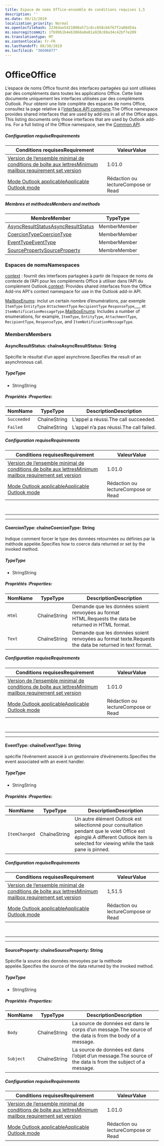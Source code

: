 ```yaml
---
title: Espace de noms Office-ensemble de conditions requises 1,5
description: ''
ms.date: 08/13/2019
localization_priority: Normal
ms.openlocfilehash: 2236dae5421090a571c8cc658cb6f67f2a08d54a
ms.sourcegitcommit: 1fb99b1b4e63868a0e81a928c69a34c42bf7e209
ms.translationtype: MT
ms.contentlocale: fr-FR
ms.lasthandoff: 08/30/2019
ms.locfileid: "36696077"
---
```

# <a name="office"></a><span data-ttu-id="0b623-102">Office</span><span class="sxs-lookup"><span data-stu-id="0b623-102">Office</span></span>

<span data-ttu-id="0b623-p101">L’espace de noms Office fournit des interfaces partagées qui sont utilisées par des compléments dans toutes les applications Office. Cette liste documente uniquement les interfaces utilisées par des compléments Outlook. Pour obtenir une liste complète des espaces de noms Office, consultez la page relative à l’[interface API commune](/javascript/api/office).</span><span class="sxs-lookup"><span data-stu-id="0b623-p101">The Office namespace provides shared interfaces that are used by add-ins in all of the Office apps. This listing documents only those interfaces that are used by Outlook add-ins. For a full listing of the Office namespace, see the [Common API](/javascript/api/office).</span></span>

##### <a name="requirements"></a><span data-ttu-id="0b623-105">Configuration requise</span><span class="sxs-lookup"><span data-stu-id="0b623-105">Requirements</span></span>

|<span data-ttu-id="0b623-106">Conditions requises</span><span class="sxs-lookup"><span data-stu-id="0b623-106">Requirement</span></span>| <span data-ttu-id="0b623-107">Valeur</span><span class="sxs-lookup"><span data-stu-id="0b623-107">Value</span></span>|
|---|---|
|[<span data-ttu-id="0b623-108">Version de l’ensemble minimal de conditions de boîte aux lettres</span><span class="sxs-lookup"><span data-stu-id="0b623-108">Minimum mailbox requirement set version</span></span>](/office/dev/add-ins/reference/requirement-sets/outlook-api-requirement-sets)| <span data-ttu-id="0b623-109">1.0</span><span class="sxs-lookup"><span data-stu-id="0b623-109">1.0</span></span>|
|[<span data-ttu-id="0b623-110">Mode Outlook applicable</span><span class="sxs-lookup"><span data-stu-id="0b623-110">Applicable Outlook mode</span></span>](/outlook/add-ins/#extension-points)| <span data-ttu-id="0b623-111">Rédaction ou lecture</span><span class="sxs-lookup"><span data-stu-id="0b623-111">Compose or Read</span></span>|

##### <a name="members-and-methods"></a><span data-ttu-id="0b623-112">Membres et méthodes</span><span class="sxs-lookup"><span data-stu-id="0b623-112">Members and methods</span></span>

| <span data-ttu-id="0b623-113">Membre</span><span class="sxs-lookup"><span data-stu-id="0b623-113">Member</span></span> | <span data-ttu-id="0b623-114">Type</span><span class="sxs-lookup"><span data-stu-id="0b623-114">Type</span></span> |
|--------|------|
| [<span data-ttu-id="0b623-115">AsyncResultStatus</span><span class="sxs-lookup"><span data-stu-id="0b623-115">AsyncResultStatus</span></span>](#asyncresultstatus-string) | <span data-ttu-id="0b623-116">Member</span><span class="sxs-lookup"><span data-stu-id="0b623-116">Member</span></span> |
| [<span data-ttu-id="0b623-117">CoercionType</span><span class="sxs-lookup"><span data-stu-id="0b623-117">CoercionType</span></span>](#coerciontype-string) | <span data-ttu-id="0b623-118">Member</span><span class="sxs-lookup"><span data-stu-id="0b623-118">Member</span></span> |
| [<span data-ttu-id="0b623-119">EventType</span><span class="sxs-lookup"><span data-stu-id="0b623-119">EventType</span></span>](#eventtype-string) | <span data-ttu-id="0b623-120">Member</span><span class="sxs-lookup"><span data-stu-id="0b623-120">Member</span></span> |
| [<span data-ttu-id="0b623-121">SourceProperty</span><span class="sxs-lookup"><span data-stu-id="0b623-121">SourceProperty</span></span>](#sourceproperty-string) | <span data-ttu-id="0b623-122">Membre</span><span class="sxs-lookup"><span data-stu-id="0b623-122">Member</span></span> |

### <a name="namespaces"></a><span data-ttu-id="0b623-123">Espaces de noms</span><span class="sxs-lookup"><span data-stu-id="0b623-123">Namespaces</span></span>

<span data-ttu-id="0b623-124">[context](office.context.md) : fournit des interfaces partagées à partir de l’espace de noms de contexte de l’API pour les compléments Office à utiliser dans l’API du complément Outlook.</span><span class="sxs-lookup"><span data-stu-id="0b623-124">[context](office.context.md): Provides shared interfaces from the Office Add-ins API's context namespace for use in the Outlook add-in API.</span></span>

<span data-ttu-id="0b623-125">[MailboxEnums](/javascript/api/outlook/office.mailboxenums.attachmenttype?view=outlook-js-1.5): inclut un certain nombre d’énumérations, par exemple `ItemType` `EntityType` `AttachmentType` `RecipientType` `ResponseType`,,,,, et `ItemNotificationMessageType`.</span><span class="sxs-lookup"><span data-stu-id="0b623-125">[MailboxEnums](/javascript/api/outlook/office.mailboxenums.attachmenttype?view=outlook-js-1.5): Includes a number of enumerations, for example, `ItemType`, `EntityType`, `AttachmentType`, `RecipientType`, `ResponseType`, and `ItemNotificationMessageType`.</span></span>

### <a name="members"></a><span data-ttu-id="0b623-126">Members</span><span class="sxs-lookup"><span data-stu-id="0b623-126">Members</span></span>

#### <a name="asyncresultstatus-string"></a><span data-ttu-id="0b623-127">AsyncResultStatus: chaîne</span><span class="sxs-lookup"><span data-stu-id="0b623-127">AsyncResultStatus: String</span></span>

<span data-ttu-id="0b623-128">Spécifie le résultat d’un appel asynchrone.</span><span class="sxs-lookup"><span data-stu-id="0b623-128">Specifies the result of an asynchronous call.</span></span>

##### <a name="type"></a><span data-ttu-id="0b623-129">Type</span><span class="sxs-lookup"><span data-stu-id="0b623-129">Type</span></span>

*   <span data-ttu-id="0b623-130">String</span><span class="sxs-lookup"><span data-stu-id="0b623-130">String</span></span>

##### <a name="properties"></a><span data-ttu-id="0b623-131">Propriétés :</span><span class="sxs-lookup"><span data-stu-id="0b623-131">Properties:</span></span>

|<span data-ttu-id="0b623-132">Nom</span><span class="sxs-lookup"><span data-stu-id="0b623-132">Name</span></span>| <span data-ttu-id="0b623-133">Type</span><span class="sxs-lookup"><span data-stu-id="0b623-133">Type</span></span>| <span data-ttu-id="0b623-134">Description</span><span class="sxs-lookup"><span data-stu-id="0b623-134">Description</span></span>|
|---|---|---|
|`Succeeded`| <span data-ttu-id="0b623-135">Chaîne</span><span class="sxs-lookup"><span data-stu-id="0b623-135">String</span></span>|<span data-ttu-id="0b623-136">L’appel a réussi.</span><span class="sxs-lookup"><span data-stu-id="0b623-136">The call succeeded.</span></span>|
|`Failed`| <span data-ttu-id="0b623-137">Chaîne</span><span class="sxs-lookup"><span data-stu-id="0b623-137">String</span></span>|<span data-ttu-id="0b623-138">L’appel n’a pas réussi.</span><span class="sxs-lookup"><span data-stu-id="0b623-138">The call failed.</span></span>|

##### <a name="requirements"></a><span data-ttu-id="0b623-139">Configuration requise</span><span class="sxs-lookup"><span data-stu-id="0b623-139">Requirements</span></span>

|<span data-ttu-id="0b623-140">Conditions requises</span><span class="sxs-lookup"><span data-stu-id="0b623-140">Requirement</span></span>| <span data-ttu-id="0b623-141">Valeur</span><span class="sxs-lookup"><span data-stu-id="0b623-141">Value</span></span>|
|---|---|
|[<span data-ttu-id="0b623-142">Version de l’ensemble minimal de conditions de boîte aux lettres</span><span class="sxs-lookup"><span data-stu-id="0b623-142">Minimum mailbox requirement set version</span></span>](/office/dev/add-ins/reference/requirement-sets/outlook-api-requirement-sets)| <span data-ttu-id="0b623-143">1.0</span><span class="sxs-lookup"><span data-stu-id="0b623-143">1.0</span></span>|
|[<span data-ttu-id="0b623-144">Mode Outlook applicable</span><span class="sxs-lookup"><span data-stu-id="0b623-144">Applicable Outlook mode</span></span>](/outlook/add-ins/#extension-points)| <span data-ttu-id="0b623-145">Rédaction ou lecture</span><span class="sxs-lookup"><span data-stu-id="0b623-145">Compose or Read</span></span>|

<br>

---
---

#### <a name="coerciontype-string"></a><span data-ttu-id="0b623-146">CoercionType: chaîne</span><span class="sxs-lookup"><span data-stu-id="0b623-146">CoercionType: String</span></span>

<span data-ttu-id="0b623-147">Indique comment forcer le type des données retournées ou définies par la méthode appelée.</span><span class="sxs-lookup"><span data-stu-id="0b623-147">Specifies how to coerce data returned or set by the invoked method.</span></span>

##### <a name="type"></a><span data-ttu-id="0b623-148">Type</span><span class="sxs-lookup"><span data-stu-id="0b623-148">Type</span></span>

*   <span data-ttu-id="0b623-149">String</span><span class="sxs-lookup"><span data-stu-id="0b623-149">String</span></span>

##### <a name="properties"></a><span data-ttu-id="0b623-150">Propriétés :</span><span class="sxs-lookup"><span data-stu-id="0b623-150">Properties:</span></span>

|<span data-ttu-id="0b623-151">Nom</span><span class="sxs-lookup"><span data-stu-id="0b623-151">Name</span></span>| <span data-ttu-id="0b623-152">Type</span><span class="sxs-lookup"><span data-stu-id="0b623-152">Type</span></span>| <span data-ttu-id="0b623-153">Description</span><span class="sxs-lookup"><span data-stu-id="0b623-153">Description</span></span>|
|---|---|---|
|`Html`| <span data-ttu-id="0b623-154">Chaîne</span><span class="sxs-lookup"><span data-stu-id="0b623-154">String</span></span>|<span data-ttu-id="0b623-155">Demande que les données soient renvoyées au format HTML.</span><span class="sxs-lookup"><span data-stu-id="0b623-155">Requests the data be returned in HTML format.</span></span>|
|`Text`| <span data-ttu-id="0b623-156">Chaîne</span><span class="sxs-lookup"><span data-stu-id="0b623-156">String</span></span>|<span data-ttu-id="0b623-157">Demande que les données soient renvoyées au format texte.</span><span class="sxs-lookup"><span data-stu-id="0b623-157">Requests the data be returned in text format.</span></span>|

##### <a name="requirements"></a><span data-ttu-id="0b623-158">Configuration requise</span><span class="sxs-lookup"><span data-stu-id="0b623-158">Requirements</span></span>

|<span data-ttu-id="0b623-159">Conditions requises</span><span class="sxs-lookup"><span data-stu-id="0b623-159">Requirement</span></span>| <span data-ttu-id="0b623-160">Valeur</span><span class="sxs-lookup"><span data-stu-id="0b623-160">Value</span></span>|
|---|---|
|[<span data-ttu-id="0b623-161">Version de l’ensemble minimal de conditions de boîte aux lettres</span><span class="sxs-lookup"><span data-stu-id="0b623-161">Minimum mailbox requirement set version</span></span>](/office/dev/add-ins/reference/requirement-sets/outlook-api-requirement-sets)| <span data-ttu-id="0b623-162">1.0</span><span class="sxs-lookup"><span data-stu-id="0b623-162">1.0</span></span>|
|[<span data-ttu-id="0b623-163">Mode Outlook applicable</span><span class="sxs-lookup"><span data-stu-id="0b623-163">Applicable Outlook mode</span></span>](/outlook/add-ins/#extension-points)| <span data-ttu-id="0b623-164">Rédaction ou lecture</span><span class="sxs-lookup"><span data-stu-id="0b623-164">Compose or Read</span></span>|

<br>

---
---

#### <a name="eventtype-string"></a><span data-ttu-id="0b623-165">EventType: chaîne</span><span class="sxs-lookup"><span data-stu-id="0b623-165">EventType: String</span></span>

<span data-ttu-id="0b623-166">spécifie l’événement associé à un gestionnaire d’événements.</span><span class="sxs-lookup"><span data-stu-id="0b623-166">Specifies the event associated with an event handler.</span></span>

##### <a name="type"></a><span data-ttu-id="0b623-167">Type</span><span class="sxs-lookup"><span data-stu-id="0b623-167">Type</span></span>

*   <span data-ttu-id="0b623-168">String</span><span class="sxs-lookup"><span data-stu-id="0b623-168">String</span></span>

##### <a name="properties"></a><span data-ttu-id="0b623-169">Propriétés :</span><span class="sxs-lookup"><span data-stu-id="0b623-169">Properties:</span></span>

| <span data-ttu-id="0b623-170">Nom</span><span class="sxs-lookup"><span data-stu-id="0b623-170">Name</span></span> | <span data-ttu-id="0b623-171">Type</span><span class="sxs-lookup"><span data-stu-id="0b623-171">Type</span></span> | <span data-ttu-id="0b623-172">Description</span><span class="sxs-lookup"><span data-stu-id="0b623-172">Description</span></span> |
|---|---|---|
|`ItemChanged`| <span data-ttu-id="0b623-173">Chaîne</span><span class="sxs-lookup"><span data-stu-id="0b623-173">String</span></span> | <span data-ttu-id="0b623-174">Un autre élément Outlook est sélectionné pour consultation pendant que le volet Office est épinglé.</span><span class="sxs-lookup"><span data-stu-id="0b623-174">A different Outlook item is selected for viewing while the task pane is pinned.</span></span> |

##### <a name="requirements"></a><span data-ttu-id="0b623-175">Configuration requise</span><span class="sxs-lookup"><span data-stu-id="0b623-175">Requirements</span></span>

|<span data-ttu-id="0b623-176">Conditions requises</span><span class="sxs-lookup"><span data-stu-id="0b623-176">Requirement</span></span>| <span data-ttu-id="0b623-177">Valeur</span><span class="sxs-lookup"><span data-stu-id="0b623-177">Value</span></span>|
|---|---|
|[<span data-ttu-id="0b623-178">Version de l’ensemble minimal de conditions de boîte aux lettres</span><span class="sxs-lookup"><span data-stu-id="0b623-178">Minimum mailbox requirement set version</span></span>](/office/dev/add-ins/reference/requirement-sets/outlook-api-requirement-sets)| <span data-ttu-id="0b623-179">1,5</span><span class="sxs-lookup"><span data-stu-id="0b623-179">1.5</span></span> |
|[<span data-ttu-id="0b623-180">Mode Outlook applicable</span><span class="sxs-lookup"><span data-stu-id="0b623-180">Applicable Outlook mode</span></span>](/outlook/add-ins/#extension-points)| <span data-ttu-id="0b623-181">Rédaction ou lecture</span><span class="sxs-lookup"><span data-stu-id="0b623-181">Compose or Read</span></span> |

<br>

---
---

#### <a name="sourceproperty-string"></a><span data-ttu-id="0b623-182">SourceProperty: chaîne</span><span class="sxs-lookup"><span data-stu-id="0b623-182">SourceProperty: String</span></span>

<span data-ttu-id="0b623-183">Spécifie la source des données renvoyées par la méthode appelée.</span><span class="sxs-lookup"><span data-stu-id="0b623-183">Specifies the source of the data returned by the invoked method.</span></span>

##### <a name="type"></a><span data-ttu-id="0b623-184">Type</span><span class="sxs-lookup"><span data-stu-id="0b623-184">Type</span></span>

*   <span data-ttu-id="0b623-185">String</span><span class="sxs-lookup"><span data-stu-id="0b623-185">String</span></span>

##### <a name="properties"></a><span data-ttu-id="0b623-186">Propriétés :</span><span class="sxs-lookup"><span data-stu-id="0b623-186">Properties:</span></span>

|<span data-ttu-id="0b623-187">Nom</span><span class="sxs-lookup"><span data-stu-id="0b623-187">Name</span></span>| <span data-ttu-id="0b623-188">Type</span><span class="sxs-lookup"><span data-stu-id="0b623-188">Type</span></span>| <span data-ttu-id="0b623-189">Description</span><span class="sxs-lookup"><span data-stu-id="0b623-189">Description</span></span>|
|---|---|---|
|`Body`| <span data-ttu-id="0b623-190">Chaîne</span><span class="sxs-lookup"><span data-stu-id="0b623-190">String</span></span>|<span data-ttu-id="0b623-191">La source de données est dans le corps d’un message.</span><span class="sxs-lookup"><span data-stu-id="0b623-191">The source of the data is from the body of a message.</span></span>|
|`Subject`| <span data-ttu-id="0b623-192">Chaîne</span><span class="sxs-lookup"><span data-stu-id="0b623-192">String</span></span>|<span data-ttu-id="0b623-193">La source de données est dans l’objet d’un message.</span><span class="sxs-lookup"><span data-stu-id="0b623-193">The source of the data is from the subject of a message.</span></span>|

##### <a name="requirements"></a><span data-ttu-id="0b623-194">Configuration requise</span><span class="sxs-lookup"><span data-stu-id="0b623-194">Requirements</span></span>

|<span data-ttu-id="0b623-195">Conditions requises</span><span class="sxs-lookup"><span data-stu-id="0b623-195">Requirement</span></span>| <span data-ttu-id="0b623-196">Valeur</span><span class="sxs-lookup"><span data-stu-id="0b623-196">Value</span></span>|
|---|---|
|[<span data-ttu-id="0b623-197">Version de l’ensemble minimal de conditions de boîte aux lettres</span><span class="sxs-lookup"><span data-stu-id="0b623-197">Minimum mailbox requirement set version</span></span>](/office/dev/add-ins/reference/requirement-sets/outlook-api-requirement-sets)| <span data-ttu-id="0b623-198">1.0</span><span class="sxs-lookup"><span data-stu-id="0b623-198">1.0</span></span>|
|[<span data-ttu-id="0b623-199">Mode Outlook applicable</span><span class="sxs-lookup"><span data-stu-id="0b623-199">Applicable Outlook mode</span></span>](/outlook/add-ins/#extension-points)| <span data-ttu-id="0b623-200">Rédaction ou lecture</span><span class="sxs-lookup"><span data-stu-id="0b623-200">Compose or Read</span></span>|
